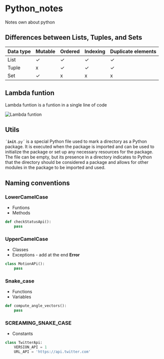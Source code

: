 # Python_notes
Notes own about python

## Differences between Lists, Tuples, and Sets

Data type | Mutable | Ordered | Indexing | Duplicate elements
----------|---------|---------|--------|-------------------
List | ✓ | ✓ | ✓ | ✓
Tuple | x | ✓ | ✓ | ✓
Set |✓ | x | x | x

## Lambda funtion
Lambda funtion is a funtion in a single line of code

![Lambda funtion](https://runestone.academy/ns/books/published/fopp/_images/lambda.gif "Lambda funtion")

## Utils

 <code>´__init__.py´</code> is a special Python file used to mark a directory as a Python package. It is executed when the package is imported and can be used to initialize the package or set up any necessary resources for the package. The file can be empty, but its presence in a directory indicates to Python that the directory should be considered a package and allows for other modules in the package to be imported and used.

 ## Naming conventions

 ### LowerCamelCase

* Funtions
* Methods

```python
def checkStatusApi():
    pass 
```

### UpperCamelCase

* Classes
* Exceptions - add at the end **Error**

```python
class MotionAPi():
    pass 
```

### Snake_case

* Functions 
* Variables

```python
def compute_angle_vectors():
    pass 
```

### SCREAMING_SNAKE_CASE

* Constants

```python
class TwitterApi:
    VERSION_API = 1
    URL_API = 'https://api.twitter.com' 
```